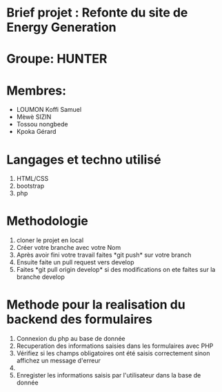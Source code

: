#  Brief projet : Refonte du site de Energy Generation
# Groupe: HUNTER
# Membres:
<ul>
<li>LOUMON Koffi Samuel </li>
<li>Mèwè SIZIN </li>
<li>Tossou nongbede </li>
<li>Kpoka Gérard </li>
</ul>

# Langages et techno utilisé

<ol>
    <li>HTML/CSS </li>
    <li> bootstrap </li>
    <li> php </li>
</ol>

# Methodologie

<ol>
    <li>cloner le projet en local</li>
    <li> Créer votre branche avec votre Nom</li>
    <li>Après avoir fini votre travail faites *git push* sur votre branch</li>
    <li>Ensuite faite un pull request vers develop</li>
    <li>Faites *git pull origin develop* si des modifications on ete faites sur la branche develop</li>
</ol>

# Methode pour la realisation du backend des formulaires

<ol>
  <li> Connexion du php au base de donnée</li>
  <li>Recuperation des informations saisies dans les formulaires avec PHP</li>
  <li>Vérifiez si les champs obligatoires ont été saisis correctement sinon affichez un message d'erreur<li>
  <li>Enregister les informations saisis par l'utilisateur dans la base de donnée</li>
</ol>
